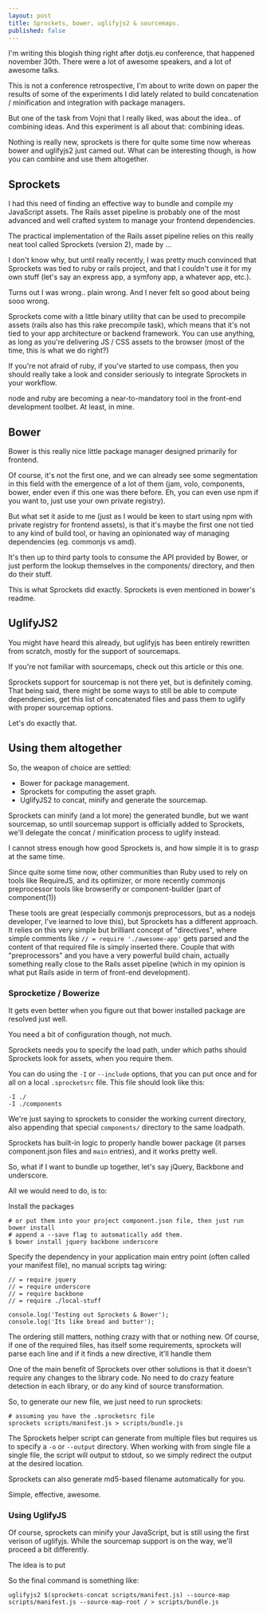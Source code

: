 ```yaml
---
layout: post
title: Sprockets, bower, uglifyjs2 & sourcemaps.
published: false
---
```


I'm writing this blogish thing right after dotjs.eu conference, that happened
november 30th. There were a lot of awesome speakers, and a lot of awesome
talks.

This is not a conference retrospective, I'm about to write down on paper the
results of some of the experiments I did lately related to build concatenation
/ minification and integration with package managers.

But one of the task from Vojni that I really liked, was about the idea.. of
combining ideas. And this experiment is all about that: combining ideas.

Nothing is really new, sprockets is there for quite some time now whereas bower
and uglifyjs2 just camed out. What can be interesting though, is how you can
combine and use them altogether.

Sprockets
---------

I had this need of finding an effective way to bundle and compile my JavaScript
assets. The Rails asset pipeline is probably one of the most advanced and well
crafted system to manage your frontend dependencies.

The practical implementation of the Rails asset pipeline relies on this really
neat tool called Sprockets (version 2), made by ...

I don't know why, but until really recently, I was pretty much convinced that
Sprockets was tied to ruby or rails project, and that I couldn't use it for my
own stuff (let's say an express app, a symfony app, a whatever app, etc.).

Turns out I was wrong.. plain wrong. And I never felt so good about being sooo
wrong.

Sprockets come with a little binary utility that can be used to precompile
assets (rails also has this rake precompile task), which means that it's not
tied to your app architecture or backend framework. You can use anything, as
long as you're delivering JS / CSS assets to the browser (most of the time,
this is what we do right?)

If you're not afraid of ruby, if you've started to use compass, then you should
really take a look and consider seriously to integrate Sprockets in your
workflow.

node and ruby are becoming a near-to-mandatory tool in the front-end
development toolbet. At least, in mine.

Bower
-----

Bower is this really nice little package manager designed primarily for
frontend.

Of course, it's not the first one, and we can already see some segmentation in
this field with the emergence of a lot of them (jam, volo, components, bower,
ender even if this one was there before. Eh, you can even use npm if you want
to, just use your own private registry).

But what set it aside to me (just as I would be keen to start using npm with
private registry for frontend assets), is that it's maybe the first one not
tied to any kind of build tool, or having an opinionated way of managing
dependencies (eg. commonjs vs amd).

It's then up to third party tools to consume the API provided by Bower, or just
perform the lookup themselves in the components/ directory, and then do their
stuff.

This is what Sprockets did exactly. Sprockets is even mentioned in bower's
readme.


UglifyJS2
---------

You might have heard this already, but uglifyjs has been entirely rewritten
from scratch, mostly for the support of sourcemaps.

If you're not familiar with sourcemaps, check out this article or this one.

Sprockets support for sourcemap is not there yet, but is definitely coming.
That being said, there might be some ways to still be able to compute
dependencies, get this list of concatenated files and pass them to uglify with
proper sourcemap options.

Let's do exactly that.

Using them altogether
---------------------

So, the weapon of choice are settled:

- Bower for package management.
- Sprockets for computing the asset graph.
- UglifyJS2 to concat, minify and generate the sourcemap.

Sprockets can minify (and a lot more) the generated bundle, but we want
sourcemap, so until sourcemap support is officially added to Sprockets, we'll
delegate the concat / minification process to uglify instead.

I cannot stress enough how good Sprockets is, and how simple it is to grasp at
the same time.

Since quite some time now, other communities than Ruby used to rely on tools
like RequireJS, and its optimizer, or more recently commonjs preprocessor tools
like browserify or component-builder (part of component(1))

These tools are great (especially commonjs preprocessors, but as a nodejs
developer, I've learned to love this), but Sprockets has a different approach.
It relies on this very simple but brilliant concept of "directives", where
simple comments like `// = require './awesome-app'` gets parsed and the content
of that required file is simply inserted there. Couple that with
"preprocessors" and you have a very powerful build chain, actually something
really close to the Rails asset pipeline (which in my opinion is what put Rails
aside in term of front-end development).

### Sprocketize / Bowerize

It gets even better when you figure out that bower installed package are
resolved just well.

You need a bit of configuration though, not much.

Sprockets needs you to specify the load path, under which paths should
Sprockets look for assets, when you require them.

You can do using the `-I` or `--include` options, that you can put once and for
all on a local `.sprocketsrc` file. This file should look like this:

    -I ./
    -I ./components

We're just saying to sprockets to consider the working current directory, also
appending that special `components/` directory to the same loadpath.

Sprockets has built-in logic to properly handle bower package (it parses
component.json files and `main` entries), and it works pretty well.

So, what if I want to bundle up together, let's say jQuery, Backbone and underscore.

All we would need to do, is to:

Install the packages

    # or put them into your project component.json file, then just run bower install
    # append a --save flag to automatically add them.
    $ bower install jquery backbone underscore

Specify the dependency in your application main entry point (often called your
manifest file), no manual scripts tag wiring:

    // = require jquery
    // = require underscore
    // = require backbone
    // = require ./local-stuff

    console.log('Testing out Sprockets & Bower');
    console.log('Its like bread and butter');

The ordering still matters, nothing crazy with that or nothing new. Of course,
if one of the required files, has itself some requirements, sprockets will
parse each line and if it finds a new directive, it'll handle them

One of the main benefit of Sprockets over other solutions is that it doesn't
require any changes to the library code. No need to do crazy feature detection
in each library, or do any kind of source transformation.

So, to generate our new file, we just need to run sprockets:

    # assuming you have the .sprocketsrc file
    sprockets scripts/manifest.js > scripts/bundle.js

The Sprockets helper script can generate from multiple files but requires us to
specify a `-o` or `--output` directory. When working with from single file a
single file, the script will output to stdout, so we simply redirect the output
at the desired location.

Sprockets can also generate md5-based filename automatically for you.

Simple, effective, awesome.

### Using UglifyJS

Of course, sprockets can minify your JavaScript, but is still using the first
verison of uglifyjs. While the sourcemap support is on the way, we'll proceed a
bit differently.

The idea is to put


So the final command is something like:

	uglifyjs2 $(sprockets-concat scripts/manifest.js) --source-map scripts/manifest.js --source-map-root / > scripts/bundle.js
